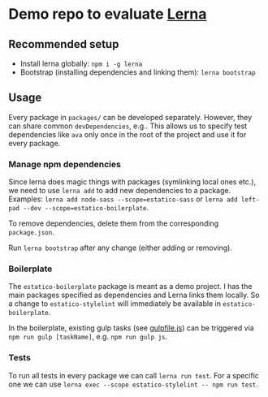 # Demo repo to evaluate [Lerna](https://github.com/lerna/lerna)

## Recommended setup

- Install lerna globally: `npm i -g lerna`
- Bootstrap (installing dependencies and linking them): `lerna bootstrap` 

## Usage

Every package in `packages/` can be developed separately. However, they can share common `devDependencies`, e.g.. This allows us to specify test dependencies like `ava` only once in the root of the project and use it for every package.

### Manage npm dependencies

Since lerna does magic things with packages (symlinking local ones etc.), we need to use `lerna add` to add new dependencies to a package. Examples: `lerna add node-sass --scope=estatico-sass` or `lerna add left-pad --dev --scope=estatico-boilerplate`.

To remove dependencies, delete them from the corresponding `package.json`.

Run `lerna bootstrap` after any change (either adding or removing).

### Boilerplate

The `estatico-boilerplate` package is meant as a demo project. I has the main packages specified as dependencies and Lerna links them locally. So a change to `estatico-stylelint` will immediately be available in `estatico-boilerplate`.

In the boilerplate, existing gulp tasks (see [gulpfile.js](packages/estatico-boilerplate/gulpfile.js)) can be triggered via `npm run gulp [taskName]`, e.g. `npm run gulp js`.

### Tests

To run all tests in every package we can call `lerna run test`. For a specific one we can use `lerna exec --scope estatico-stylelint -- npm run test`.

